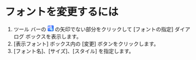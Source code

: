 # フォントを変更するには

1. ツール バーの ![[フォント]](../../images/fontpopup.gif)
の矢印でない部分をクリックして \[フォントの指定\] ダイアログ ボックスを表示します。
2. \[表示フォント\] ボックス内の \[変更\] ボタンをクリックします。
3. \[フォント名\]、\[サイズ\]、\[スタイル\] を指定します。
